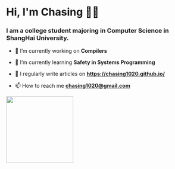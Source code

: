 <h1>Hi, I'm Chasing 👋🏻</h1>

<h3>I am a college student majoring in Computer Science in ShangHai University.</h3>

- 🔭 I’m currently working on **Compilers**

- 🌱 I’m currently learning **Safety in Systems Programming**

- 📝 I regularly write articles on **https://chasing1020.github.io/**

- 📫 How to reach me **chasing1020@gmail.com**

<p>
<div  class="row">
<!-- GitHub Stats -->
  <div class="column">
    <img height="180em" src="https://github-readme-stats.vercel.app/api?username=chasing1020&theme=github_dark&show_icons=true" />
  </div>
</div>
</p>

